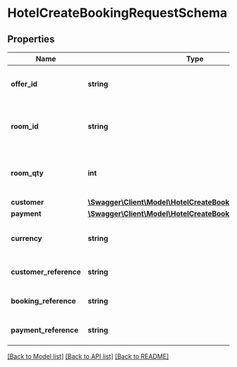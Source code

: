 # HotelCreateBookingRequestSchema

## Properties
Name | Type | Description | Notes
------------ | ------------- | ------------- | -------------
**offer_id** | **string** | Unique identifier for the hotel offer. | [optional] 
**room_id** | **string** | Identifier for the specific room being booked. | [optional] 
**room_qty** | **int** | Number of rooms of this type being booked. | [optional] 
**customer** | [**\Swagger\Client\Model\HotelCreateBookingCustomerSchema**](HotelCreateBookingCustomerSchema.md) |  | [optional] 
**payment** | [**\Swagger\Client\Model\HotelCreateBookingPaymentSchema**](HotelCreateBookingPaymentSchema.md) |  | [optional] 
**currency** | **string** | Currency used for the booking. | [optional] 
**customer_reference** | **string** | Customer reference identifier. | [optional] 
**booking_reference** | **string** | Booking reference identifier. | [optional] 
**payment_reference** | **string** | Payment transaction reference. | [optional] 

[[Back to Model list]](../../README.md#documentation-for-models) [[Back to API list]](../../README.md#documentation-for-api-endpoints) [[Back to README]](../../README.md)

